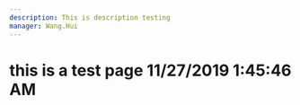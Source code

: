 ```yaml
---
description: This is description testing
manager: Wang.Hui
---
```

# this is a test page 11/27/2019 1:45:46 AM